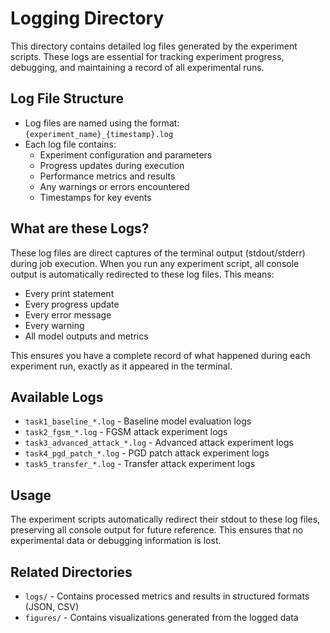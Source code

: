 # Logging Directory

This directory contains detailed log files generated by the experiment scripts. These logs are essential for tracking experiment progress, debugging, and maintaining a record of all experimental runs.

## Log File Structure

- Log files are named using the format: `{experiment_name}_{timestamp}.log`
- Each log file contains:
  - Experiment configuration and parameters
  - Progress updates during execution
  - Performance metrics and results
  - Any warnings or errors encountered
  - Timestamps for key events

## What are these Logs?

These log files are direct captures of the terminal output (stdout/stderr) during job execution. When you run any experiment script, all console output is automatically redirected to these log files. This means:
- Every print statement
- Every progress update
- Every error message
- Every warning
- All model outputs and metrics

This ensures you have a complete record of what happened during each experiment run, exactly as it appeared in the terminal.

## Available Logs

- `task1_baseline_*.log` - Baseline model evaluation logs
- `task2_fgsm_*.log` - FGSM attack experiment logs
- `task3_advanced_attack_*.log` - Advanced attack experiment logs
- `task4_pgd_patch_*.log` - PGD patch attack experiment logs
- `task5_transfer_*.log` - Transfer attack experiment logs

## Usage

The experiment scripts automatically redirect their stdout to these log files, preserving all console output for future reference. This ensures that no experimental data or debugging information is lost.

## Related Directories

- `logs/` - Contains processed metrics and results in structured formats (JSON, CSV)
- `figures/` - Contains visualizations generated from the logged data 